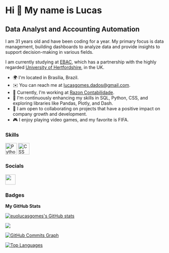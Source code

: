 Hi 👋 My name is Lucas
==========================

Data Analyst and Accounting Automation
-----------------------------

I am 31 years old and have been coding for a year. My primary focus is data management, building dashboards to analyze data and provide insights to support decision-making in various fields.

I am currently studying at [EBAC](https://ebaconline.com.br/about-us), which has a partnership with the highly regarded [University of Hertfordshire](https://www.herts.ac.uk/), in the UK.

* 🌍  I'm located in Brasília, Brazil.
* ✉️  You can reach me at [lucasgomes.dados@gmail.com](mailto:lucasgomes.dados@gmail.com).
* 🚀  Currently, I'm working at [Razon Contabilidade](https://www.razoncontabilidade.com.br/).
* 🧠  I'm continuously enhancing my skills in SQL, Python, CSS, and exploring libraries like Pandas, Plotly, and Dash.
* 🤝  I am open to collaborating on projects that have a positive impact on company growth and development.
* 🎮  I enjoy playing video games, and my favorite is FIFA.

### Skills

<p align="left">
<a href="https://www.python.org" target="_blank" rel="noreferrer"><img src="https://upload.wikimedia.org/wikipedia/commons/thumb/c/c3/Python-logo-notext.svg/200px-Python-logo-notext.svg.png" width="36" height="36" alt="Python" /></a>
<a href="https://developer.mozilla.org/en-US/docs/Web/CSS" target="_blank" rel="noreferrer"><img src="https://raw.githubusercontent.com/danielcranney/readme-generator/main/public/icons/skills/css3-colored.svg" width="36" height="36" alt="CSS" /></a>

### Socials

<p align="left">
  <a href="https://www.linkedin.com/in/lucas-gomes-de-oliveira-75b234107/" target="_blank"><img src="https://raw.githubusercontent.com/danielcranney/readme-generator/main/public/icons/socials/linkedin.svg" width="32" height="32" /></a>
</p>

### Badges

<b>My GitHub Stats</b>

<a href="http://www.github.com/euolucasgomes"><img src="https://github-readme-stats.vercel.app/api?username=euolucasgomes&show_icons=true&hide=&count_private=true&title_color=3382ed&text_color=ffffff&icon_color=3382ed&bg_color=171717&hide_border=true&show_icons=true" alt="euolucasgomes's GitHub stats" /></a>

<a href="http://www.github.com/euolucasgomes"><img src="https://github-readme-streak-stats.herokuapp.com/?user=euolucasgomes&stroke=ffffff&background=171717&ring=3382ed&fire=3382ed&currStreakNum=ffffff&currStreakLabel=3382ed&sideNums=ffffff&sideLabels=ffffff&dates=ffffff&hide_border=true" /></a>

<a href="http://www.github.com/euolucasgomes"><img src="https://github-readme-activity-graph.cyclic.app/graph?username=euolucasgomes&bg_color=171717&color=ffffff&line=3382ed&point=ffffff&area_color=171717&area=true&hide_border=true&custom_title=GitHub%20Commits%20Graph" alt="GitHub Commits Graph" /></a>

<a href="https://github.com/euolucasgomes" align="left"><img src="https://github-readme-stats-peguimasid.vercel.app/api/top-langs/?username=euolucasgomes&layout=compact&title_color=3382ed&hide=css,objective-c,html&text_color=ffffff&icon_color=3382ed&bg_color=171717&hide_border=true&locale=en&custom_title=Top%20%Languages" alt="Top Languages" /></a>
